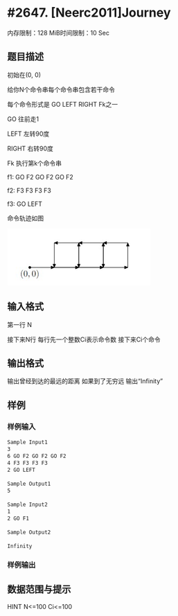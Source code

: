 # #2647. [Neerc2011]Journey

内存限制：128 MiB时间限制：10 Sec

## 题目描述

初始在(0, 0)

给你N个命令串每个命令串包含若干命令

每个命令形式是 GO LEFT RIGHT Fk之一

GO 往前走1

LEFT 左转90度

RIGHT 右转90度

Fk 执行第k个命令串

f1: GO F2 GO F2 GO F2

f2: F3 F3 F3 F3

f3: GO LEFT

命令轨迹如图

![](upload/201203/11(1).jpg)

## 输入格式

 

第一行 N

接下来N行 每行先一个整数Ci表示命令数 接下来Ci个命令

## 输出格式

输出曾经到达的最远的距离 如果到了无穷远 输出&ldquo;Infinity&rdquo;

## 样例

### 样例输入

    
    Sample Input1
    3
    6 GO F2 GO F2 GO F2
    4 F3 F3 F3 F3
    2 GO LEFT
    
    Sample Output1
    5
    
    Sample Input2
    1
    2 GO F1
    
    Sample Output2
    
    Infinity
    
    

### 样例输出

## 数据范围与提示


HINT
N<=100
Ci<=100
 
